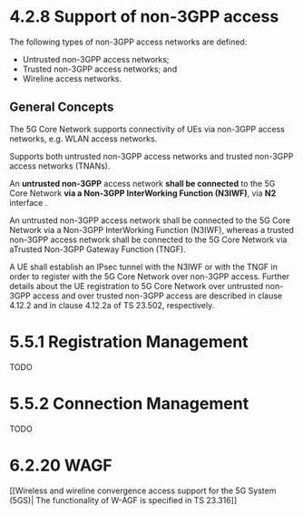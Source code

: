 # 4.2.8 Support of non-3GPP access
The following types of non-3GPP access networks are defined:
- Untrusted non-3GPP access networks;
- Trusted non-3GPP access networks; and
- Wireline access networks.
## General Concepts
The 5G Core Network supports connectivity of UEs via non-3GPP access networks, e.g. WLAN access networks.

Supports both untrusted non-3GPP access networks and trusted non-3GPP access networks (TNANs).

An **untrusted non-3GPP** access network **shall be connected** to the 5G Core Network **via a Non-3GPP InterWorking Function (N3IWF)**, via **N2** interface .

An untrusted non-3GPP access network shall be connected to the 5G Core Network via a Non-3GPP InterWorking Function (N3IWF), whereas a trusted non-3GPP access network shall be connected to the 5G Core Network via aTrusted Non-3GPP Gateway Function (TNGF).

A UE shall establish an IPsec tunnel with the N3IWF or with the TNGF in order to register with the 5G Core Network over non-3GPP access. Further details about the UE registration to 5G Core Network over untrusted non-3GPP access and over trusted non-3GPP access are described in clause 4.12.2 and in clause 4.12.2a of TS 23.502, respectively.
# 5.5.1 Registration Management
TODO
# 5.5.2 Connection Management
TODO
# 6.2.20 WAGF
[[Wireless and wireline convergence access support for the 5G System (5GS)| The functionality of W-AGF is specified in TS 23.316]]

